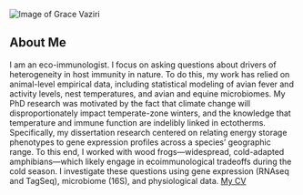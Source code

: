 ![Image of Grace Vaziri](images/headshot.png)
## About Me
I am an eco-immunologist. I focus on asking questions about drivers of heterogeneity in host immunity in nature. To do this, my work has relied on animal-level empirical data, including statistical modeling of avian fever and activity levels, nest temperatures, and avian and equine microbiomes.  My PhD research was motivated by the fact that climate change will disproportionately impact temperate-zone winters, and the knowledge that temperature and immune function are indelibly linked in ectotherms. Specifically, my dissertation research centered on relating energy storage phenotypes to gene expression profiles across a species’ geographic range. To this end, I worked with wood frogs—widespread, cold-adapted amphibians—which likely engage in ecoimmunological tradeoffs during the cold season. I investigate these questions using gene expression (RNAseq and TagSeq), microbiome (16S), and physiological data.
[My CV](PDFs/20250120_GV_CV.pdf)

